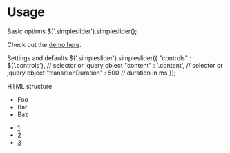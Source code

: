 # Usage

Basic options
	$('.simpleslider').simpleslider();

Check out the [demo here](http://www.polarblau.com/code/jquery/simpleslider).
	
Settings and defaults
	$('.simpleslider').simpleslider({
			"controls"           : $('.controls'),   // selector or jquery object
			"content"            : '.content',       // selector or jquery object
			"transitionDuration" : 500               // duration in ms
	});
	
	
HTML structure
	<div class="simpleslider">
		<div class="mask">
			<ul class="content">
				<li>Foo</li>
				<li>Bar</li>
				<li>Baz</li>
			</ul>
		</div>
		<ul class="controls">
			<li><a href="#">1</a></li>
			<li><a href="#">2</a></li>
			<li><a href="#">3</a></li>
		</ul>
	</div>